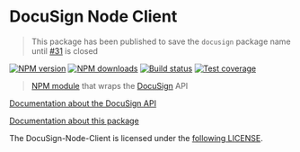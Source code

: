 # DocuSign Node Client
> This package has been published to save the `docusign` package name until [#31](https://github.com/docusign/docusign-node-client/issues/31) is closed

[![NPM version][npm-image]][npm-url]
[![NPM downloads][downloads-image]][downloads-url]
[![Build status][travis-image]][travis-url]
[![Test coverage][coveralls-image]][coveralls-url]

> [NPM module](https://www.npmjs.com/package/docusign-node) that wraps the <a href="https://www.docusign.com">DocuSign</a> API

[Documentation about the DocuSign API](https://www.docusign.com/developer-center)

[Documentation about this package](http://docusign.github.io/docusign-node-client)

The DocuSign-Node-Client is licensed under the [following LICENSE](LICENSE).

[npm-image]: https://img.shields.io/npm/v/docusign-node.svg?style=flat
[npm-url]: https://npmjs.org/package/docusign-node
[downloads-image]: https://img.shields.io/npm/dm/docusign-node.svg?style=flat
[downloads-url]: https://npmjs.org/package/docusign-node
[travis-image]: https://img.shields.io/travis/docusign/docusign-node-client.svg?style=flat
[travis-url]: https://travis-ci.org/docusign/docusign-node-client
[coveralls-image]: https://img.shields.io/coveralls/docusign/docusign-node-client.svg?style=flat
[coveralls-url]: https://coveralls.io/r/docusign/docusign-node-client?branch=master
